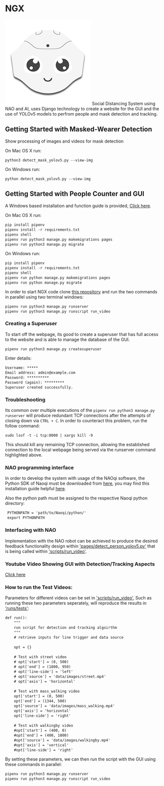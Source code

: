 # NGX
![alt text](https://github.com/moj124/NGX/blob/main/nao_head.png)
Social Distancing System using NAO and AI, uses Django technology to create a website for the GUI and the use of YOLOv5 models to perfrom people and mask detection and tracking.

## Getting Started with Masked-Wearer Detection
Show processing of images and videos for mask detection

On Mac OS X run:
```
python3 detect_mask_yolov5.py --view-img
```

On Windows run:
```
python detect_mask_yolov5.py --view-img
```
## Getting Started with People Counter and GUI
A Windows based installation and function guide is provided, [Click here](https://youtu.be/RUkjI9g5vaw).



On Mac OS X run:
```
pip install pipenv
pipenv install -r requirements.txt
pipenv shell
pipenv run python3 manage.py makemigrations pages
pipenv run python3 manage.py migrate
```


On Windows run:
```
pip install pipenv
pipenv install -r requirements.txt
pipenv shell
pipenv run python manage.py makemigrations pages
pipenv run python manage.py migrate
```

In order to start NGX code clone [this repository](https://github.com/moj124/NGX) and run the two commands in parallel using two terminal windows: 
```
pipenv run python3 manage.py runserver
pipenv run python3 manage.py runscript run_video
```

### Creating a Superuser
To start off the webpage, its good to create a superuser that has full access to the website and is able to manage the database of the GUI. 
```
pipenv run python3 manage.py createsuperuser
```

Enter details:
```
Username: *****
Email address: admin@example.com
Password: **********
Password (again): *********
Superuser created successfully.
```
### Troubleshooting

Its common over multiple executions of the `pipenv run python3 manage.py runserver` will produce redundant TCP connections after the attempts of closing down via `CTRL + C`. In order to counteract this problem, run the follow command:

```
sudo lsof -t -i tcp:8000 | xargs kill -9 
```
This should kill any remaining TCP connection, allowing the established connection to the local webpage being served via the runserver command highlighted above.

### NAO programming interface
In order to develop the system with usage of the NAOqi software, the Python SDK of Naoqi must be downloaded from [here](https://www.softbankrobotics.com/emea/en/support/nao-6/downloads-softwares), you may find this installation guide helpful [here](https://developer.softbankrobotics.com/nao6/naoqi-developer-guide/sdks/python-sdk/python-sdk-installation-guide#python-install-guide).

Also the python path must be assigned to the respective Naoqi python directory:
```
 PYTHONPATH = 'path/to/Naoqi/python/'
 export PYTHONPATH
```

### Interfacing with NAO
Implementation with the NAO robot can be achieved to produce the desired feedback functionality design within ['pages/detect_person_yolov5.py'](https://github.com/moj124/NGX/blob/main/pages/detect_person_yolov5.py) that is being called within ['scripts/run_video'](https://github.com/moj124/NGX/tree/main/scripts).



### Youtube Video Showing GUI with Detection/Tracking Aspects

[Click here](https://youtu.be/RUkjI9g5vaw)


### How to run the Test Videos:
Parameters for different videos can be set in ['scripts/run_video'](https://github.com/moj124/NGX/tree/main/scripts), Such as running these two parameters seperately, will reproduce the results in ['runs/tests'](https://github.com/moj124/NGX/tree/main/runs/tests):
```
def run():
    """
    run script for detection and tracking algoirthm
    """
    # retrieve inputs for line trigger and data source

    opt = {}

    # Test with street video
    # opt['start'] = (0, 500)
    # opt['end'] = (1800, 950)
    # opt['line-side'] = 'left'
    # opt['source'] = 'data/images/street.mp4'
    # opt['axis'] = 'horizontal'

    # Test with mass_walking video
    opt['start'] = (0, 500)
    opt['end'] = (1344, 500)
    opt['source'] = 'data/images/mass_walking.mp4'
    opt['axis'] = 'horizontal'
    opt['line-side'] = 'right'
    
    # Test with walkingby video
    #opt['start'] = (400, 0)
    #opt['end'] = (400, 1000)
    #opt['source'] = 'data/images/walkingby.mp4'
    #opt['axis'] = 'vertical'
    #opt['line-side'] = 'right'
```
By setting these parameters, we can then run the script with the GUI using these commands in parallel:
```
pipenv run python3 manage.py runserver
pipenv run python3 manage.py runscript run_video
```
